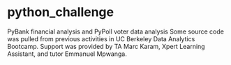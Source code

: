 # python_challenge
PyBank financial analysis and PyPoll voter data analysis
Some source code was pulled from previous activities in UC Berkeley Data Analytics Bootcamp. Support was provided by TA Marc Karam, Xpert Learning Assistant, and tutor Emmanuel Mpwanga.
